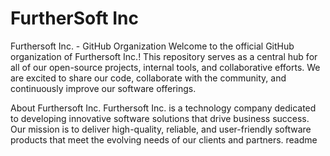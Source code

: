 # FurtherSoft Inc
Furthersoft Inc. - GitHub Organization
Welcome to the official GitHub organization of Furthersoft Inc.! This repository serves as a central hub for all of our open-source projects, internal tools, and collaborative efforts. We are excited to share our code, collaborate with the community, and continuously improve our software offerings.

About Furthersoft Inc.
Furthersoft Inc. is a technology company dedicated to developing innovative software solutions that drive business success. Our mission is to deliver high-quality, reliable, and user-friendly software products that meet the evolving needs of our clients and partners.
readme
